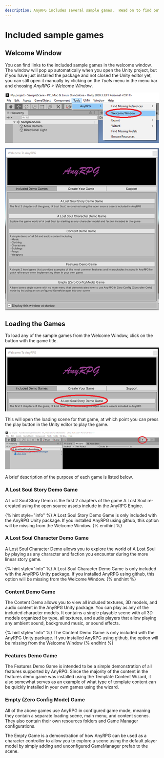 ```yaml
---
description: AnyRPG includes several sample games.  Read on to find out how to play them.
---
```


# Included sample games

## Welcome Window

You can find links to the included sample games in the welcome window.  The window will pop up automatically when you open the Unity project, but if you have just installed the package and not closed the Unity editor yet, you can still open it manually by clicking on the _Tools_ menu in the menu bar and choosing _AnyRPG > Welcome Window_.

![](<../.gitbook/assets/image (28).png>)

![](<../.gitbook/assets/image (26).png>)

## Loading the Games

To load any of the sample games from the Welcome Window, click on the button with the game title.

![](<../.gitbook/assets/image (68).png>)

This will open the loading scene for that game, at which point you can press the play button in the Unity editor to play the game.

![](<../.gitbook/assets/image (42).png>)

A brief description of the purpose of each game is listed below.

### A Lost Soul Story Demo Game

A Lost Soul Story Demo is the first 2 chapters of the game A Lost Soul re-created using the open source assets include in the AnyRPG Engine.

{% hint style="info" %}
A Lost Soul Story Demo Game is only included with the AnyRPG Unity package.  If you installed AnyRPG using github, this option will be missing from the Welcome Window.
{% endhint %}

### A Lost Soul Character Demo Game

A Lost Soul Character Demo allows you to explore the world of A Lost Soul by playing as any character and faction you encounter during the more linear story game.

{% hint style="info" %}
A Lost Soul Character Demo Game is only included with the AnyRPG Unity package.  If you installed AnyRPG using github, this option will be missing from the Welcome Window.
{% endhint %}

### Content Demo Game

The Content Demo allows you to view all included textures, 3D models, and audio content in the AnyRPG Unity package.  You can play as any of the included character models.  It contains a single playable scene with all 3D models organized by type, all textures, and audio players that allow playing any ambient sound, background music, or sound effects.

{% hint style="info" %}
The Content Demo Game is only included with the AnyRPG Unity package.  If you installed AnyRPG using github, the option will be missing from the Welcome Window
{% endhint %}

### Features Demo Game

The Features Demo Game is intended to be a simple demonstration of all features supported by AnyRPG.  Since the majority of the content in the features demo game was installed using the Template Content Wizard, it also somewhat serves as an example of what type of template content can be quickly installed in your own games using the wizard.

### Empty (Zero Config Mode) Game

All of the above games use AnyRPG in configured game mode, meaning they contain a separate loading scene, main menu, and content scenes.  They also contain their own resources folders and Game Manager configurations.

The Empty Game is a demonstration of how AnyRPG can be used as a character controller to allow you to explore a scene using the default player model by simply adding and unconfigured GameManager prefab to the scene.
